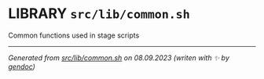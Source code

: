 # LIBRARY `src/lib/common.sh`

Common functions used in stage scripts

---------------------------------------
*Generated from [src/lib/common.sh](../../../src/lib/common.sh) on 08.09.2023         (writen with ✨ by [gendoc](../../../src/lib/ext/gendoc.sh))*
